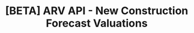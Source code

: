 ---
title: '[BETA] ARV API - New Construction Forecast Valuations'
excerpt: >-
  Need to comp the structure you are about to build? Use the
  /v3/PropertyCompsForecast Endpoint to do just that!
api:
  file: valuation-apis.json
  operationId: new-construction-forecast-valuations
deprecated: false
hidden: true
metadata:
  title: ''
  description: ''
  robots: index
next:
  description: ''
---